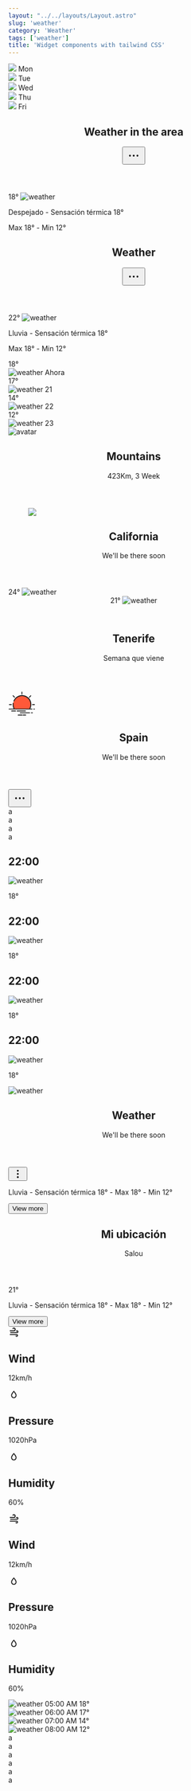 ```yaml
---
layout: "../../layouts/Layout.astro"
slug: 'weather'
category: 'Weather'
tags: ['weather']
title: 'Widget components with tailwind CSS'
---
```


<article class="border shadow-sm break-inside rounded-xl p-4 mb-3 text-sm bg-white dark:bg-gray-950 dark:text-white dark:border-gray-900" data-filter="weather">
  <div class="flex items-center">
    <div class="flex-auto text-center space-y-1">
      <img class="w-8 h-8 m-auto" src="https://www.svgrepo.com/show/402760/sun-behind-cloud.svg">
      <span class="font-bold block text-sm">Mon</span>
    </div>
    <div class="flex-auto text-center space-y-1">
      <img class="w-8 h-8 m-auto" src="https://www.svgrepo.com/show/402760/sun-behind-cloud.svg">
      <span class="font-bold block text-sm">Tue</span>
    </div>
    <div class="flex-auto text-center space-y-1">
      <img class="w-8 h-8 m-auto" src="https://www.svgrepo.com/show/402760/sun-behind-cloud.svg">
      <span class="font-bold block text-sm">Wed</span>
    </div>
    <div class="flex-auto text-center space-y-1">
      <img class="w-8 h-8 m-auto" src="https://www.svgrepo.com/show/400797/sunbehindcloud.svg">
      <span class="font-bold block text-sm">Thu</span>
    </div>
    <div class="flex-auto text-center space-y-1">
      <img class="w-8 h-8 m-auto" src="https://www.svgrepo.com/show/402761/sun-behind-small-cloud.svg">
      <span class="font-bold block text-sm">Fri</span>
    </div>
  </div>
</article>

<article class="border shadow-sm break-inside flex flex-col rounded-xl p-4 mb-3 text-sm bg-white dark:bg-gray-950 dark:text-white dark:border-gray-900" data-filter="weather">
  <header class="flex items-center justify-between">
    <h2 class="text-lg font-medium">Weather in the area</h2>
    <button class="inline-flex items-center justify-center w-10 h-10 transition-colors duration-200 rounded-full hover:bg-gray-100 dark:hover:bg-gray-900">
      <svg width="30" height="30" fill="none" stroke-width="1.5" stroke="currentColor" viewBox="0 0 24 24" xmlns="http://www.w3.org/2000/svg" aria-hidden="true">
        <path stroke-linecap="round" stroke-linejoin="round" d="M6.75 12a.75.75 0 1 1-1.5 0 .75.75 0 0 1 1.5 0ZM12.75 12a.75.75 0 1 1-1.5 0 .75.75 0 0 1 1.5 0ZM18.75 12a.75.75 0 1 1-1.5 0 .75.75 0 0 1 1.5 0Z"></path>
      </svg>
    </button>
  </header>
  <section class="mt-3">
    <div class="flex flex-col items-center gap-3">
      <div class="flex items-center gap-2">
        <span class="text-3xl font-bold">18°</span>
        <img class="w-10 h-10 object-cover" src="https://www.svgrepo.com/show/452177/cloud.svg" alt="weather">
      </div>
      <div class="text-center w-full text-xs text-gray-500 dark:text-gray-400">
        <p>Despejado - Sensación térmica 18°</p>
        <p>Max 18° - Min 12°</p>
      </div>
    </div>
  </section>
</article>

<article class="border shadow-sm break-inside flex flex-col rounded-xl p-4 mb-3 text-sm bg-white dark:bg-gray-950 dark:text-white dark:border-gray-900" data-filter="weather">
  <header class="flex items-center justify-between">
    <h2 class="text-lg font-medium">Weather</h2>
    <button class="inline-flex items-center justify-center w-10 h-10 transition-colors duration-200 rounded-full hover:bg-gray-100 dark:hover:bg-gray-900">
      <svg width="30" height="30" fill="none" stroke-width="1.5" stroke="currentColor" viewBox="0 0 24 24" xmlns="http://www.w3.org/2000/svg" aria-hidden="true">
        <path stroke-linecap="round" stroke-linejoin="round" d="M6.75 12a.75.75 0 1 1-1.5 0 .75.75 0 0 1 1.5 0ZM12.75 12a.75.75 0 1 1-1.5 0 .75.75 0 0 1 1.5 0ZM18.75 12a.75.75 0 1 1-1.5 0 .75.75 0 0 1 1.5 0Z"></path>
      </svg>
    </button>
  </header>
  <section class="mt-3">
    <div class="flex flex-col items-center gap-3">
      <div class="flex items-center gap-2">
        <span class="text-3xl font-bold">22°</span>
        <img class="w-12 h-12 object-cover" src="https://www.svgrepo.com/show/396041/cloud-with-lightning-and-rain.svg" alt="weather">
      </div>
      <div class="text-center w-full text-xs text-gray-500 dark:text-gray-400">
        <p>Lluvia - Sensación térmica 18°</p>
        <p>Max 18° - Min 12°</p>
      </div>
    </div>
  </section>
  <section class="mt-3">
    <div class="flex items-center justify-between gap-2 rounded-lg p-3 bg-gray-50 dark:bg-gray-900">
      <div class="flex flex-col justify-between text-center gap-4">
        <span class="font-medium">18°</span>
        <div class="flex flex-col gap-1 text-xs font-medium">
          <img class="w-8 h-8 object-cover" src="https://www.svgrepo.com/show/396041/cloud-with-lightning-and-rain.svg" alt="weather">
          <span>Ahora</span>
        </div>
      </div>
      <div class="flex flex-col justify-between text-center gap-4">
        <span class="text-gray-500 dark:text-gray-500">17°</span>
        <div class="flex flex-col gap-1 text-xs font-medium">
          <img class="w-8 h-8 object-cover" src="https://www.svgrepo.com/show/396041/cloud-with-lightning-and-rain.svg" alt="weather">
          <span>21</span>
        </div>
      </div>
      <div class="flex flex-col justify-between text-center gap-4">
        <span class="text-gray-500 dark:text-gray-500">14°</span>
        <div class="flex flex-col gap-1 text-xs font-medium">
          <img class="w-8 h-8 object-cover" src="https://www.svgrepo.com/show/396042/cloud-with-rain.svg" alt="weather">
          <span>22</span>
        </div>
      </div>
      <div class="flex flex-col justify-between text-center gap-4">
        <span class="text-gray-500 dark:text-gray-500">12°</span>
        <div class="flex flex-col gap-1 text-xs font-medium">
          <img class="w-8 h-8 object-cover" src="https://www.svgrepo.com/show/396041/cloud-with-lightning-and-rain.svg" alt="weather">
          <span>23</span>
        </div>
      </div>
    </div>
  </section>
</article>

<article class="border shadow-sm break-inside flex items-center justify-between rounded-xl p-4 mb-3 text-sm bg-white dark:bg-gray-950 dark:text-white dark:border-gray-900" data-filter="weather">
  <div class="flex items-center gap-3">
    <img class="flex-none w-11 h-11 rounded-full object-cover" src="https://images.pexels.com/photos/2662116/pexels-photo-2662116.jpeg?auto=compress&amp;cs=tinysrgb&amp;dpr=2&amp;h=750&amp;w=1260" alt="avatar">
    <header class="flex-auto">
      <h2 class="text-base font-medium">Mountains</h2>
      <p>423Km, 3 Week</p>
    </header>
  </div>
  <figure class="flex flex-col items-center">
    <img class="w-9 h-9" src="https://www.svgrepo.com/show/279147/cloudy-forecast.svg">
  </figure>
</article>

<article class="border shadow-sm break-inside flex items-center justify-between rounded-xl p-4 mb-3 text-sm bg-white dark:bg-gray-950 dark:text-white dark:border-gray-900" data-filter="weather">
  <div class="flex items-center space-x-4">
    <header class="flex-auto">
      <h2 class="text-base font-medium">California</h2>
      <p class="text-gray-500">We'll be there soon</p>
    </header>
  </div>
  <div class="flex items-center gap-2">
    <span class="text-3xl font-bold">24°</span>
    <img class="w-12 h-12 object-cover" src="https://www.svgrepo.com/show/452177/cloud.svg" alt="weather">
  </div>
</article>

<article class="border shadow-sm break-inside flex items-center justify-between rounded-xl p-4 mb-3 text-sm bg-white dark:bg-gray-950 dark:text-white dark:border-gray-900" data-filter="weather">
  <header class="flex items-center gap-2">
    <span class="text-3xl font-bold">21°</span>
    <img class="w-12 h-12 object-cover" src="https://www.svgrepo.com/show/452177/cloud.svg" alt="weather">
  </header>
  <div class="flex items-center space-x-4">
    <header class="flex-auto">
      <h2 class="text-base font-medium">Tenerife</h2>
      <p class="text-gray-500">Semana que viene</p>
    </header>
  </div>
</article>

<article class="border shadow-sm break-inside relative overflow-hidden flex items-center justify-between rounded-xl p-4 mb-3 text-sm bg-white dark:bg-gray-950 dark:text-white dark:border-gray-900" data-filter="weather">
  <div class="absolute left-0 top-0 w-14 h-14 bg-rose-500/30 blur-2xl"></div>
  <div class="absolute right-0 top-0 w-14 h-14 bg-amber-500/40 blur-2xl"></div>
  <section class="flex items-center gap-2">
    <svg width="54" height="54" id="Layer_1" viewBox="0 0 64 64" xmlns="http://www.w3.org/2000/svg">
      <path fill="#ff5939" d="M32.35,13.44A21.08,21.08,0,0,0,14.05,45h36.6a21.08,21.08,0,0,0-18.3-31.54Z"/>
      <path fill="currentColor" d="M31.35,4.52V9.35a1,1,0,1,0,2,0V4.52a1,1,0,1,0-2,0Z"/>
      <path fill="currentColor" d="M57.48,33.48a1,1,0,0,0,0,2h4.83a1,1,0,0,0,0-2Z"/>
      <path fill="currentColor" d="M2.4,33.48a1,1,0,0,0,0,2H7.23a1,1,0,0,0,0-2Z"/>
      <path fill="currentColor" d="M10.46,12.59a1,1,0,0,0,0,1.41l3.42,3.42A1,1,0,0,0,15.3,16l-3.42-3.42A1,1,0,0,0,10.46,12.59Z"/>
      <path fill="currentColor" d="M52.83,12.59,49.41,16a1,1,0,1,0,1.41,1.41L54.25,14a1,1,0,0,0-1.41-1.41Z"/>
      <path fill="currentColor" d="M14.06,46H56.48a1,1,0,0,0,0-2H52.3a22.08,22.08,0,1,0-40-18.61,1,1,0,0,0,1.82.83A20.08,20.08,0,1,1,50.07,44H14.64a20,20,0,0,1-2.37-9.46,20.32,20.32,0,0,1,.25-3.18,1,1,0,0,0-2-.31,22.08,22.08,0,0,0,1.86,13H1.69a1,1,0,1,0,0,2Z"/>
      <path fill="currentColor" d="M62.31,44H60.5a1,1,0,0,0,0,2h1.81a1,1,0,0,0,0-2Z"/>
      <path fill="currentColor" d="M40.69,48.65H20.83a1,1,0,0,0,0,2H40.69a1,1,0,0,0,0-2Z"/>
      <path fill="currentColor" d="M17.18,48.65H7.87a1,1,0,0,0,0,2h9.31a1,1,0,1,0,0-2Z"/>
      <path fill="currentColor" d="M57.35,52.9H54.83a1,1,0,0,0,0,2h2.52a1,1,0,0,0,0-2Z"/>
      <path fill="currentColor" d="M51.65,53.9a1,1,0,0,0-1-1H28.35a1,1,0,0,0,0,2h22.3A1,1,0,0,0,51.65,53.9Z"/>
      <path fill="currentColor" d="M35.45,58.48a1,1,0,0,0,0,2h5.78a1,1,0,0,0,0-2Z"/>
      <path fill="currentColor" d="M33.88,59.48a1,1,0,0,0-1-1h-9.4a1,1,0,0,0,0,2h9.4A1,1,0,0,0,33.88,59.48Z"/>
    </svg>
    <header class="flex-auto">
      <h2 class="text-base font-medium">Spain</h2>
      <p class="text-gray-500">We'll be there soon</p>
    </header>
  </section>
  <button class="relative z-[1] inline-flex items-center justify-center w-9 h-9 transition-colors duration-200 rounded-full hover:bg-black/5 dark:hover:bg-white/10">
    <svg width="30" height="30" fill="none" stroke-width="1.5" stroke="currentColor" viewBox="0 0 24 24" xmlns="http://www.w3.org/2000/svg" aria-hidden="true">
      <path stroke-linecap="round" stroke-linejoin="round" d="M6.75 12a.75.75 0 1 1-1.5 0 .75.75 0 0 1 1.5 0ZM12.75 12a.75.75 0 1 1-1.5 0 .75.75 0 0 1 1.5 0ZM18.75 12a.75.75 0 1 1-1.5 0 .75.75 0 0 1 1.5 0Z"></path>
    </svg>
  </button>
</article>

<article class="border shadow-sm break-inside rounded-xl p-4 mb-3 text-sm bg-white dark:bg-gray-950 dark:text-white dark:border-gray-900" data-filter="weather">
  a
</article>

<article class="border shadow-sm break-inside rounded-xl p-4 mb-3 text-sm bg-white dark:bg-gray-950 dark:text-white dark:border-gray-900" data-filter="weather">
  a
</article>

<article class="border shadow-sm break-inside rounded-xl p-4 mb-3 text-sm bg-white dark:bg-gray-950 dark:text-white dark:border-gray-900" data-filter="weather">
  a
</article>

<article class="border shadow-sm break-inside rounded-xl p-4 mb-3 text-sm bg-white dark:bg-gray-950 dark:text-white dark:border-gray-900" data-filter="weather">
  a
</article>

<section class="grid grid-cols-4 gap-3" data-filter="weather">
  <article class="border shadow-sm break-inside flex flex-col items-center gap-2 rounded-xl p-3 mb-3 text-sm  bg-white dark:bg-gray-950 dark:text-white dark:border-gray-900">
    <h2 class="text-sm font-bold">22:00</h2>
    <img class="w-9 h-9 object-cover" src="https://www.svgrepo.com/show/227751/windy-wind.svg" alt="weather">
    <p class="text-black/80">18°</p>
  </article>
  <article class="border shadow-sm break-inside flex flex-col items-center gap-2 rounded-xl p-3 mb-3 text-sm border-rose-500 bg-rose-500 text-white">
    <h2 class="text-sm font-bold">22:00</h2>
      <img class="w-9 h-9 object-cover" src="https://www.svgrepo.com/show/227744/snowing-frost.svg" alt="weather">
      <p class="text-white/80">18°</p>
  </article>
  <article class="border shadow-sm break-inside flex flex-col items-center gap-2 rounded-xl p-3 mb-3 text-sm  bg-white dark:bg-gray-950 dark:text-white dark:border-gray-900">
    <h2 class="text-sm font-bold">22:00</h2>
    <img class="w-9 h-9 object-cover" src="https://www.svgrepo.com/show/227746/storm-rain.svg" alt="weather">
    <p class="text-black/80">18°</p>
  </article>
  <article class="border shadow-sm break-inside flex flex-col items-center gap-2 rounded-xl p-3 mb-3 text-sm  bg-white dark:bg-gray-950 dark:text-white dark:border-gray-900">
    <h2 class="text-sm font-bold">22:00</h2>
    <img class="w-9 h-9 object-cover" src="https://www.svgrepo.com/show/227754/cloudy-cloud.svg" alt="weather">
    <p class="text-black/80">18°</p>
  </article>
</section>

<article class="border shadow-sm break-inside rounded-xl p-4 mb-3 text-sm bg-white dark:bg-gray-950 dark:text-white dark:border-gray-900" data-filter="weather">
  <section class="flex items-center gap-2">
    <img class="w-10 h-10 object-cover" src="https://www.svgrepo.com/show/227751/windy-wind.svg" alt="weather">
    <header class="flex-auto">
      <h2 class="text-lg font-medium">Weather</h2>
      <p class="text-gray-500">We'll be there soon</p>
    </header>
    <button class="inline-flex items-center justify-center w-8 h-8 transition-colors duration-200 rounded-full hover:bg-gray-100 dark:hover:bg-gray-900">
      <svg width="22" height="22" xmlns="http://www.w3.org/2000/svg" width="24" height="24" viewBox="0 0 24 24" fill="none" stroke="currentColor" stroke-width="2" stroke-linecap="round" stroke-linejoin="round">
        <circle cx="12" cy="12" r="1"></circle>
        <circle cx="12" cy="5" r="1"></circle>
        <circle cx="12" cy="19" r="1"></circle>
      </svg>
    </button>
  </section>
  <section class="mt-3 flex items-center gap-2">
    <p class="text-xs text-gray-500">Lluvia - Sensación térmica 18° - Max 18° - Min 12°</p>
    <button class="inline-flex text-sm font-medium flex-none items-center justify-center px-3 h-8 transition-colors duration-200 rounded text-white bg-indigo-600 hover:bg-indigo-800 dark:hover:bg-indigo-700">
      View more
    </button>
  </section>
</article>

<article class="border shadow-sm break-inside relative overflow-hidden flex flex-col rounded-xl p-4 mb-3 text-sm bg-gray-900 text-white border-transparent" data-filter="weather">
  <div class="absolute right-0 top-0 w-14 h-14 bg-lime-500/40 blur-2xl"></div>
  <section class="relative flex items-start justify-between gap-2 w-full">
    <header class="flex flex-col">
      <h2 class="text-lg font-medium">Mi ubicación</h2>
      <p class="text-gray-300">Salou</p>
    </header>
    <span class="text-3xl font-medium">21°</span>
  </section>
  <section class="relative mt-3 flex items-center gap-4">
    <p class="text-xs leading-4 text-gray-300">Lluvia - Sensación térmica 18° - Max 18° - Min 12°</p>
    <button class="inline-flex text-xs uppercase font-medium flex-none items-center justify-center px-3 h-8 transition-colors duration-200 rounded-full text-white bg-emerald-600 hover:bg-emerald-700">
      View more
    </button>
  </section>
</article>

<section class="grid grid-cols-3 gap-3" data-filter="weather">
  <article class="border shadow-sm break-inside flex flex-col gap-1 rounded-xl p-4 mb-3 text-sm bg-white dark:bg-gray-950 dark:text-white dark:border-gray-900">
    <svg width="22" height="22" xmlns="http://www.w3.org/2000/svg" viewBox="0 0 24 24"><path d="M4,10A1,1 0 0,1 3,9A1,1 0 0,1 4,8H12A2,2 0 0,0 14,6A2,2 0 0,0 12,4C11.45,4 10.95,4.22 10.59,4.59C10.2,5 9.56,5 9.17,4.59C8.78,4.2 8.78,3.56 9.17,3.17C9.9,2.45 10.9,2 12,2A4,4 0 0,1 16,6A4,4 0 0,1 12,10H4M19,12A1,1 0 0,0 20,11A1,1 0 0,0 19,10C18.72,10 18.47,10.11 18.29,10.29C17.9,10.68 17.27,10.68 16.88,10.29C16.5,9.9 16.5,9.27 16.88,8.88C17.42,8.34 18.17,8 19,8A3,3 0 0,1 22,11A3,3 0 0,1 19,14H5A1,1 0 0,1 4,13A1,1 0 0,1 5,12H19M18,18H4A1,1 0 0,1 3,17A1,1 0 0,1 4,16H18A3,3 0 0,1 21,19A3,3 0 0,1 18,22C17.17,22 16.42,21.66 15.88,21.12C15.5,20.73 15.5,20.1 15.88,19.71C16.27,19.32 16.9,19.32 17.29,19.71C17.47,19.89 17.72,20 18,20A1,1 0 0,0 19,19A1,1 0 0,0 18,18Z" fill="currentColor" /></svg>
    <h2 class="text-sm font-bold">Wind</h2>
    <p class="text-xs text-gray-500">12km/h</p>
  </article>
  <article class="border shadow-sm break-inside flex flex-col gap-1 rounded-xl p-4 mb-3 text-sm bg-white dark:bg-gray-950 dark:text-white dark:border-gray-900">
    <svg width="22" height="22" xmlns="http://www.w3.org/2000/svg" viewBox="0 0 24 24"><path d="M12,3.77L11.25,4.61C11.25,4.61 9.97,6.06 8.68,7.94C7.39,9.82 6,12.07 6,14.23A6,6 0 0,0 12,20.23A6,6 0 0,0 18,14.23C18,12.07 16.61,9.82 15.32,7.94C14.03,6.06 12.75,4.61 12.75,4.61L12,3.77M12,6.9C12.44,7.42 12.84,7.85 13.68,9.07C14.89,10.83 16,13.07 16,14.23C16,16.45 14.22,18.23 12,18.23C9.78,18.23 8,16.45 8,14.23C8,13.07 9.11,10.83 10.32,9.07C11.16,7.85 11.56,7.42 12,6.9Z" fill="currentColor" /></svg>
    <h2 class="text-sm font-bold">Pressure</h2>
    <p class="text-xs text-gray-500">1020hPa</p>
  </article>
  <article class="border shadow-sm break-inside flex flex-col gap-1 rounded-xl p-4 mb-3 text-sm bg-white dark:bg-gray-950 dark:text-white dark:border-gray-900">
    <svg width="22" height="22" xmlns="http://www.w3.org/2000/svg" viewBox="0 0 24 24"><path d="M12,3.77L11.25,4.61C11.25,4.61 9.97,6.06 8.68,7.94C7.39,9.82 6,12.07 6,14.23A6,6 0 0,0 12,20.23A6,6 0 0,0 18,14.23C18,12.07 16.61,9.82 15.32,7.94C14.03,6.06 12.75,4.61 12.75,4.61L12,3.77M12,6.9C12.44,7.42 12.84,7.85 13.68,9.07C14.89,10.83 16,13.07 16,14.23C16,16.45 14.22,18.23 12,18.23C9.78,18.23 8,16.45 8,14.23C8,13.07 9.11,10.83 10.32,9.07C11.16,7.85 11.56,7.42 12,6.9Z" fill="currentColor" /></svg>
    <h2 class="text-sm font-bold">Humidity</h2>
    <p class="text-xs text-gray-500">60%</p>
  </article>
</section>

<section class="grid grid-cols-3 gap-3" data-filter="weather">
  <article class="border shadow-sm break-inside flex flex-col gap-1 rounded-xl p-4 mb-3 text-sm border-transparent text-white bg-gradient-to-r from-violet-600 to-indigo-600">
    <svg width="22" height="22" xmlns="http://www.w3.org/2000/svg" viewBox="0 0 24 24"><path d="M4,10A1,1 0 0,1 3,9A1,1 0 0,1 4,8H12A2,2 0 0,0 14,6A2,2 0 0,0 12,4C11.45,4 10.95,4.22 10.59,4.59C10.2,5 9.56,5 9.17,4.59C8.78,4.2 8.78,3.56 9.17,3.17C9.9,2.45 10.9,2 12,2A4,4 0 0,1 16,6A4,4 0 0,1 12,10H4M19,12A1,1 0 0,0 20,11A1,1 0 0,0 19,10C18.72,10 18.47,10.11 18.29,10.29C17.9,10.68 17.27,10.68 16.88,10.29C16.5,9.9 16.5,9.27 16.88,8.88C17.42,8.34 18.17,8 19,8A3,3 0 0,1 22,11A3,3 0 0,1 19,14H5A1,1 0 0,1 4,13A1,1 0 0,1 5,12H19M18,18H4A1,1 0 0,1 3,17A1,1 0 0,1 4,16H18A3,3 0 0,1 21,19A3,3 0 0,1 18,22C17.17,22 16.42,21.66 15.88,21.12C15.5,20.73 15.5,20.1 15.88,19.71C16.27,19.32 16.9,19.32 17.29,19.71C17.47,19.89 17.72,20 18,20A1,1 0 0,0 19,19A1,1 0 0,0 18,18Z" fill="currentColor" /></svg>
    <h2 class="text-sm font-bold">Wind</h2>
    <p class="text-xs text-white/80">12km/h</p>
  </article>
  <article class="border shadow-sm break-inside flex flex-col gap-1 rounded-xl p-4 mb-3 text-sm border-transparent text-white bg-gradient-to-r from-red-500 to-orange-500">
    <svg width="22" height="22" xmlns="http://www.w3.org/2000/svg" viewBox="0 0 24 24"><path d="M12,3.77L11.25,4.61C11.25,4.61 9.97,6.06 8.68,7.94C7.39,9.82 6,12.07 6,14.23A6,6 0 0,0 12,20.23A6,6 0 0,0 18,14.23C18,12.07 16.61,9.82 15.32,7.94C14.03,6.06 12.75,4.61 12.75,4.61L12,3.77M12,6.9C12.44,7.42 12.84,7.85 13.68,9.07C14.89,10.83 16,13.07 16,14.23C16,16.45 14.22,18.23 12,18.23C9.78,18.23 8,16.45 8,14.23C8,13.07 9.11,10.83 10.32,9.07C11.16,7.85 11.56,7.42 12,6.9Z" fill="currentColor" /></svg>
    <h2 class="text-sm font-bold">Pressure</h2>
    <p class="text-xs text-white/80">1020hPa</p>
  </article>
  <article class="border shadow-sm break-inside flex flex-col gap-1 rounded-xl p-4 mb-3 text-sm border-transparent text-white bg-gradient-to-r from-fuchsia-500 to-cyan-500">
    <svg width="22" height="22" xmlns="http://www.w3.org/2000/svg" viewBox="0 0 24 24"><path d="M12,3.77L11.25,4.61C11.25,4.61 9.97,6.06 8.68,7.94C7.39,9.82 6,12.07 6,14.23A6,6 0 0,0 12,20.23A6,6 0 0,0 18,14.23C18,12.07 16.61,9.82 15.32,7.94C14.03,6.06 12.75,4.61 12.75,4.61L12,3.77M12,6.9C12.44,7.42 12.84,7.85 13.68,9.07C14.89,10.83 16,13.07 16,14.23C16,16.45 14.22,18.23 12,18.23C9.78,18.23 8,16.45 8,14.23C8,13.07 9.11,10.83 10.32,9.07C11.16,7.85 11.56,7.42 12,6.9Z" fill="currentColor" /></svg>
    <h2 class="text-sm font-bold">Humidity</h2>
    <p class="text-xs text-white/80">60%</p>
  </article>
</section>

<article class="border shadow-sm break-inside flex items-center justify-between rounded-xl p-4 mb-3 text-sm bg-white dark:bg-gray-950 dark:text-white dark:border-gray-900" data-filter="weather">
  <div class="flex items-center gap-2 w-full">
    <div class="flex flex-col items-center justify-between flex-1 text-center gap-4">
      <div class="flex flex-col">
        <img class="w-9 h-9 object-cover" src="https://www.svgrepo.com/show/426491/weather-clouds-rain.svg" alt="weather">
        <span class="text-[11px] text-gray-500">05:00 AM</span>
        <span class="mt-1 text-lg font-medium">18°</span>
      </div>
    </div>
    <div class="flex flex-col items-center justify-between flex-1 text-center gap-4">
      <div class="flex flex-col">
        <img class="w-9 h-9 object-cover" src="https://www.svgrepo.com/show/426489/weather-clouds-bolt-rain.svg" alt="weather">
        <span class="text-[11px] text-gray-500">06:00 AM</span>
        <span class="mt-1 text-lg font-medium">17°</span>
      </div>
    </div>
    <div class="flex flex-col items-center justify-between flex-1 text-center gap-4">
      <div class="flex flex-col">
        <img class="w-9 h-9 object-cover" src="https://www.svgrepo.com/show/426483/weather-cloud-bolt-rain.svg" alt="weather">
        <span class="text-[11px] text-gray-500">07:00 AM</span>
        <span class="mt-1 text-lg font-medium">14°</span>
      </div>
    </div>
    <div class="flex flex-col items-center justify-between flex-1 text-center gap-4">
      <div class="flex flex-col">
        <img class="w-9 h-9 object-cover" src="https://www.svgrepo.com/show/426497/weather-cloud-sun-rain.svg" alt="weather">
        <span class="text-[11px] text-gray-500">08:00 AM</span>
        <span class="mt-1 text-lg font-medium">12°</span>
      </div>
    </div>
  </div>
</article>

<article class="border shadow-sm break-inside rounded-xl p-4 mb-3 text-sm bg-white dark:bg-gray-950 dark:text-white dark:border-gray-900" data-filter="weather">
  a
</article>

<article class="border shadow-sm break-inside rounded-xl p-4 mb-3 text-sm bg-white dark:bg-gray-950 dark:text-white dark:border-gray-900" data-filter="weather">
  a
</article>

<article class="border shadow-sm break-inside rounded-xl p-4 mb-3 text-sm bg-white dark:bg-gray-950 dark:text-white dark:border-gray-900" data-filter="weather">
  a
</article>

<article class="border shadow-sm break-inside rounded-xl p-4 mb-3 text-sm bg-white dark:bg-gray-950 dark:text-white dark:border-gray-900" data-filter="weather">
  a
</article>

<article class="border shadow-sm break-inside rounded-xl p-4 mb-3 text-sm bg-white dark:bg-gray-950 dark:text-white dark:border-gray-900" data-filter="weather">
  a
</article>

<article class="border shadow-sm break-inside rounded-xl p-4 mb-3 text-sm bg-white dark:bg-gray-950 dark:text-white dark:border-gray-900" data-filter="weather">
  a
</article>
